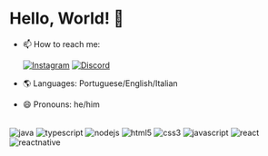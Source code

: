 # Hello, World! 🖖

<!-- ![Bernardo Cerqueira GitHub stats](https://github-readme-stats.vercel.app/api?username=BernardoCerqueira&show_icons=true&theme=highcontrast) -->

- 📫 How to reach me:

    [![Instagram](https://img.shields.io/badge/Instagram-E4405F?style=for-the-badge&logo=instagram&logoColor=white)](https://www.instagram.com/be_cerqueira07/)
[![Discord](https://img.shields.io/badge/Discord-7289DA?style=for-the-badge&logo=discord&logoColor=white)](https://discord.com/channels/BernardoCerqueira#9039)

- 🌎 Languages: Portuguese/English/Italian

- 😄 Pronouns: he/him

<div style="display: inline_block"><br/>
    <img align="center" alt="java" src="https://img.shields.io/badge/Java-ED8B00?style=for-the-badge&logo=java&logoColor=white" />
    <img align="center" alt="typescript" src="https://img.shields.io/badge/TypeScript-007ACC?style=for-the-badge&logo=typescript&logoColor=white" />
    <img align="center" alt="nodejs" src="https://img.shields.io/badge/Node.js-43853D?style=for-the-badge&logo=node.js&logoColor=white" />
    <img align="center" alt="html5" src="https://img.shields.io/badge/HTML5-E34F26?style=for-the-badge&logo=html5&logoColor=white" />
    <img align="center" alt="css3" src="https://img.shields.io/badge/CSS3-1572B6?style=for-the-badge&logo=css3&logoColor=white" />
    <img align="center" alt="javascript" src="https://img.shields.io/badge/JavaScript-323330?style=for-the-badge&logo=javascript&logoColor=F7DF1E" />
    <img align="center" alt="react" src="https://img.shields.io/badge/React-20232A?style=for-the-badge&logo=react&logoColor=61DAFB" />
    <img align="center" alt="reactnative" src="https://img.shields.io/badge/React_Native-20232A?style=for-the-badge&logo=react&logoColor=61DAFB" />
</div></br>

<!-- ![snake gif](https://github.com/debysouza/debysouza/blob/output/github-contribution-grid-snake.svg) -->

<!--
**BernardoCerqueira/BernardoCerqueira** is a ✨ _special_ ✨ repository because its `README.md` (this file) appears on your GitHub profile.

Here are some ideas to get you started:

- 🔭 I’m currently working on ...
- 🌱 I’m currently learning ...
- 👯 I’m looking to collaborate on ...
- 🤔 I’m looking for help with ...
- 💬 Ask me about ...
- 📫 How to reach me: ...
- 😄 Pronouns: ...
- ⚡ Fun fact: ...
-->
